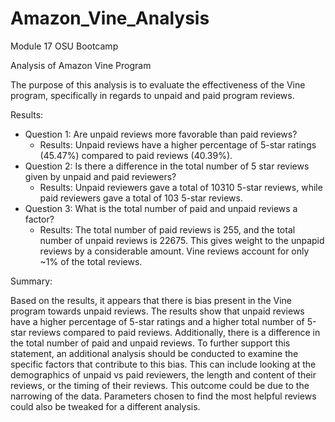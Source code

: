 # Amazon_Vine_Analysis

Module 17 OSU Bootcamp

Analysis of Amazon Vine Program

The purpose of this analysis is to evaluate the effectiveness of the Vine program, specifically in regards to unpaid and paid program reviews.

Results:

- Question 1: Are unpaid reviews more favorable than paid reviews?
  - Results: Unpaid reviews have a higher percentage of 5-star ratings (45.47%) compared to paid reviews (40.39%).
- Question 2: Is there a difference in the total number of 5 star reviews given by unpaid and paid reviewers?
  - Results: Unpaid reviewers gave a total of 10310 5-star reviews, while paid reviewers gave a total of 103 5-star reviews.
- Question 3: What is the total number of paid and unpaid reviews a factor?
  - Results: The total number of paid reviews is 255, and the total number of unpaid reviews is 22675. This gives weight to the unpapid reviews by a considerable amount. Vine reviews account for only ~1% of the total reviews.

Summary:

Based on the results, it appears that there is bias present in the Vine program towards unpaid reviews. The results show that unpaid reviews have a higher percentage of 5-star ratings and a higher total number of 5-star reviews compared to paid reviews. Additionally, there is a difference in the total number of paid and unpaid reviews. To further support this statement, an additional analysis should be conducted to examine the specific factors that contribute to this bias. This can include looking at the demographics of unpaid vs paid reviewers, the length and content of their reviews, or the timing of their reviews. This outcome could be due to the narrowing of the data. Parameters chosen to find the most helpful reviews could also be tweaked for a different analysis.
